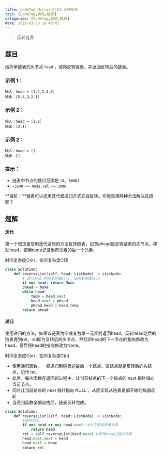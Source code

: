 ```yaml
---
title: CodeTop_Microsoft53 反转链表
tags: [CodeTop,微软,链表]
categories: [CodeTop,微软,链表]
date: 2022-03-23 16:49:01
---
```


>反转链表

## 题目

给你单链表的头节点 `head` ，请你反转链表，并返回反转后的链表。

### 示例 1：

```
输入：head = [1,2,3,4,5]
输出：[5,4,3,2,1]
```

### 示例 2：

```
输入：head = [1,2]
输出：[2,1]
```

### 示例 2：

```
输入：head = []
输出：[]
```

### 提示：

- 链表中节点的数目范围是 `[0, 5000]`
- `-5000 <= Node.val <= 5000`

**进阶：**链表可以选用迭代或递归方式完成反转。你能否用两种方法解决这道题？

## 题解

#### 迭代

第一个想法是使用迭代遍历的方法反转链表，记录phead是反转链表的头节点，移动head，使用temp记录当前元素的后一个元素。

时间复杂度O(n)，空间复杂度O(1)

```python
class Solution:
    def reverseList(self, head: ListNode) -> ListNode:
        # 迭代方法 时间复杂度O(n)，空间复杂度O(1)
        if not head: return None
        phead = None
        while head:
            temp = head.next
            head.next = phead
            phead,head = head,temp
        return phead
```

#### 递归

使用递归的方法，如果该链表为空或者为单一元素则返回head。反转head之后的链表得到ret，ret即为反转后的头节点，然后将head的下一节点的指向修改为head，最后将head的指向修改为None。

时间复杂度O(n)，空间复杂度O(n)

- 使用递归函数，一直递归到链表的最后一个结点，该结点就是反转后的头结点，记作 ret.
- 此后，每次函数在返回的过程中，让当前结点的下一个结点的 next 指针指向当前节点。
- 同时让当前结点的 next 指针指向 NULL ，从而实现从链表尾部开始的局部反转
- 当递归函数全部出栈后，链表反转完成。

```python
class Solution:
    def reverseList(self, head: ListNode) -> ListNode:
        #递归方法
        if not head or not head.next: #为空或者是单元素
            return head
        ret = self.reverseList(head.next) #反转head之后的元素
        head.next.next = head
        head.next = None
        return ret    
```

